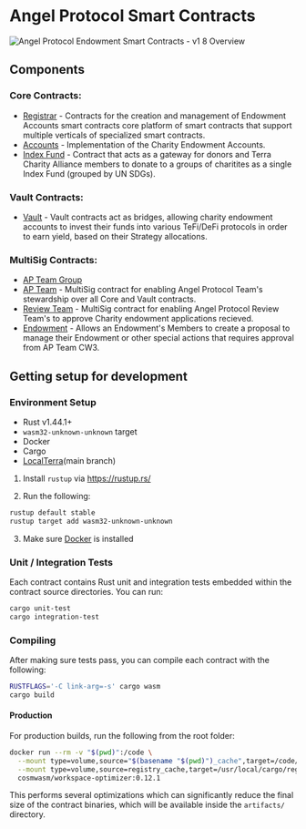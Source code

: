 # Angel Protocol Smart Contracts

![Angel Protocol Endowment Smart Contracts - v1 8 Overview](https://user-images.githubusercontent.com/85138450/191880770-7518d238-45a9-4f9b-9da1-cd94753a64b8.png)

## Components

### Core Contracts:
- [Registrar](./contracts/core/registrar) - Contracts for the creation and management of Endowment Accounts smart contracts
core platform of smart contracts that support multiple verticals of specialized smart contracts. 
- [Accounts](./contracts/core/accounts) - Implementation of the Charity Endowment Accounts. 
- [Index Fund](./contracts/core/index-fund) - Contract that acts as a gateway for donors and Terra Charity Alliance members to donate to a groups of charitites as a single Index Fund (grouped by UN SDGs).

### Vault Contracts:
- [Vault](./contracts/vault) - Vault contracts act as bridges, allowing charity endowment accounts to invest their funds into various TeFi/DeFi protocols in order to earn yield, based on their Strategy allocations.

### MultiSig Contracts:
- [AP Team Group](./contracts/multisig/cw4-group)
- [AP Team](./contracts/multisig/cw3-apteam) - MultiSig contract for enabling Angel Protocol Team's stewardship over all Core and Vault contracts.
- [Review Team](./contracts/multisig/cw3-applications) - MultiSig contract for enabling Angel Protocol Review Team's to approve Charity endowment applications recieved.
- [Endowment](./contracts/multisig/cw3-endowment) - Allows an Endowment's Members to create a proposal to manage their Endowment or other special actions that requires approval from AP Team CW3.

## Getting setup for development

### Environment Setup

- Rust v1.44.1+
- `wasm32-unknown-unknown` target
- Docker
- Cargo
- [LocalTerra](https://github.com/terra-project/localterra)(main branch)

1. Install `rustup` via https://rustup.rs/

2. Run the following:

```sh
rustup default stable
rustup target add wasm32-unknown-unknown
```

3. Make sure [Docker](https://www.docker.com/) is installed

### Unit / Integration Tests

Each contract contains Rust unit and integration tests embedded within the contract source directories. You can run:

```sh
cargo unit-test
cargo integration-test
```

### Compiling

After making sure tests pass, you can compile each contract with the following:

```sh
RUSTFLAGS='-C link-arg=-s' cargo wasm
cargo build
```

#### Production

For production builds, run the following from the root folder:

```sh
docker run --rm -v "$(pwd)":/code \
  --mount type=volume,source="$(basename "$(pwd)")_cache",target=/code/target \
  --mount type=volume,source=registry_cache,target=/usr/local/cargo/registry \
  cosmwasm/workspace-optimizer:0.12.1
```

This performs several optimizations which can significantly reduce the final size of the contract binaries, which will be available inside the `artifacts/` directory.

